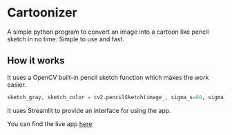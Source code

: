 # Cartoonizer

A simple python program to convert an image into a cartoon like pencil sketch in no time.
Simple to use and fast.

## How it works 
It uses a OpenCV built-in pencil sketch function which makes the work easier.
```python
sketch_gray, sketch_color = cv2.pencilSketch(image_, sigma_s=60, sigma_r=0.07, shade_factor=0.04)
```
It uses Streamlit to provide an interface for using the app.

You can find the live app [here](https://share.streamlit.io/josiasaurel/cartoonizer/cartoonizer.py)
